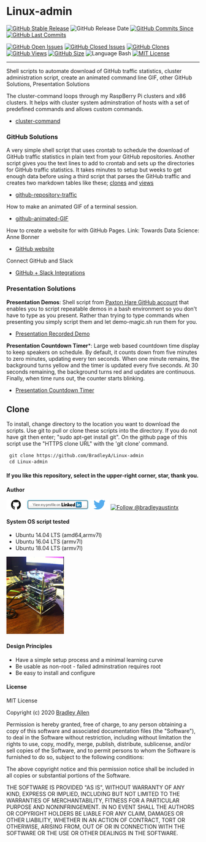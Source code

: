 # Linux-admin  
[![GitHub Stable Release](https://img.shields.io/badge/Release-3.3.1-blue.svg)](https://github.com/BradleyA/Linux-admin/releases/tag/3.3.1)
![GitHub Release Date](https://img.shields.io/github/release-date/BradleyA/Linux-admin?color=blue)
[![GitHub Commits Since](https://img.shields.io/github/commits-since/BradleyA/Linux-admin/3.3.1?color=orange)](https://github.com/BradleyA/Linux-admin/commits/)
[![GitHub Last Commits](https://img.shields.io/github/last-commit/BradleyA/Linux-admin.svg)](https://github.com/BradleyA/Linux-admin/commits/)

[![GitHub Open Issues](https://img.shields.io/github/issues/BradleyA/Linux-admin?color=purple)](https://github.com/BradleyA/Linux-admin/issues?q=is%3Aopen+is%3Aissue)
[![GitHub Closed Issues](https://img.shields.io/github/issues-closed/BradleyA/Linux-admin?color=purple)](https://github.com/BradleyA/Linux-admin/issues?q=is%3Aclosed+is%3Aissue)
[<img alt="GitHub Clones" src="https://img.shields.io/static/v1?label=Clones&message=204&color=blueviolet">](https://github.com/BradleyA/Linux-admin/blob/master/images/clone.table.md)
[<img alt="GitHub Views" src="https://img.shields.io/static/v1?label=Views&message=3930&color=blueviolet">](https://github.com/BradleyA/Linux-admin/blob/master/images/view.table.md)
[![GitHub Size](https://img.shields.io/github/repo-size/BradleyA/Linux-admin.svg)](https://github.com/BradleyA/Linux-admin/)
![Language Bash](https://img.shields.io/badge/%20Language-bash-blue.svg)
[![MIT License](http://img.shields.io/badge/License-MIT-blue.png)](LICENSE)

----

Shell scripts to automate download of GitHub traffic statistics, cluster administration script, create an animated command line GIF, other GitHub Solutions, Presentation Solutions
  
The cluster-command loops through my RaspBerry Pi clusters and x86 clusters.  It helps with cluster system adminstration of hosts with a set of predefined commands and allows custom commands.
 
  * [cluster-command](https://github.com/BradleyA/Linux-admin/tree/master/cluster-command)

### GitHub Solutions

A very simple shell script that uses crontab to schedule the download of GitHub traffic statistics in plain text from your GitHub repositories.  Another script gives you the text lines to add to crontab and sets up the directories for GitHub traffic statistics.   It takes minutes to setup but weeks to get enough data before using a third script that parses the GitHub traffic and creates two markdown tables like these; [clones](images/clone.table.md) and [views](images/view.table.md)
  
  * [github-repository-traffic](https://github.com/BradleyA/Linux-admin/tree/master/github-repository-traffic#github-repository-traffic)

How to make an animated GIF of a terminal session.

  * [github-animated-GIF](https://github.com/BradleyA/Linux-admin/tree/master/github-animated-GIF)
  
How to create a website for with GitHub Pages.  Link: Towards Data Science: Anne Bonner

  * [GitHub website](https://towardsdatascience.com/how-to-create-a-free-github-pages-website-53743d7524e1)

Connect GitHub and Slack
  
  * [GitHub + Slack Integrations](https://zapier.com/apps/github/integrations/slack)
  
### Presentation Solutions

**Presentation Demos**: Shell script from [Paxton Hare GitHub account](https://github.com/paxtonhare/demo-magic/blob/master/README.md#demo-magic) that enables you to script repeatable demos in a bash environment so you don't have to type as you present. Rather than trying to type commands when presenting you simply script them and let demo-magic.sh run them for you.
  
  * [Presentation Recorded Demo](https://github.com/BradleyA/demo-magic)

**Presentation Countdown Timer***: Large web based countdown time display to keep speakers on schedule.  By default, it counts down from five minutes to zero minutes, updating every ten seconds. When one minute remains, the background turns yellow and the timer is updated every five seconds. At 30 seconds remaining, the background turns red and updates are continuous. Finally, when time runs out, the counter starts blinking.

  * [Presentation Countdown Timer](https://www.cs.hmc.edu/~geoff/countdowntimer.html)

## Clone
 
To install, change directory to the location you want to download the scripts. Use git to pull or clone these scripts into the directory. If you do not have git then enter; "sudo apt-get install git". On the github page of this script use the "HTTPS clone URL" with the 'git clone' command.
 
     git clone https://github.com/BradleyA/Linux-admin
     cd Linux-admin
 
#### If you like this repository, select in the upper-right corner, star, thank you.
  
#### Author
[<img id="github" src="images/github.png" width="50" a="https://github.com/BradleyA/">](https://github.com/BradleyA/)    [<img src="images/linkedin.png" style="max-width:100%;" >](https://www.linkedin.com/in/bradleyhallen) [<img id="twitter" src="images/twitter.png" width="50" a="twitter.com/bradleyaustintx/">](https://twitter.com/bradleyaustintx/)       <a href="https://twitter.com/intent/follow?screen_name=bradleyaustintx"> <img src="https://img.shields.io/twitter/follow/bradleyaustintx.svg?label=Follow%20@bradleyaustintx" alt="Follow @bradleyaustintx" />    </a>
 
#### System OS script tested
  * Ubuntu 14.04 LTS (amd64,armv7l)
  * Ubuntu 16.04 LTS (armv7l)
  * Ubuntu 18.04 LTS (armv7l)

<img id="respberry_cluster-1" src="images/IMG_2664.JPG" width="150" >
 
#### Design Principles
 * Have a simple setup process and a minimal learning curve
 * Be usable as non-root - failed adminstration requires root
 * Be easy to install and configure
 
#### License
MIT License
 
Copyright (c) 2020  [Bradley Allen](https://www.linkedin.com/in/bradleyhallen)
 
Permission is hereby granted, free of charge, to any person obtaining a copy of this software and associated documentation files (the "Software"), to deal in the Software without restriction, including without limitation the rights to use, copy, modify, merge, publish, distribute, sublicense, and/or sell copies of the Software, and to permit persons to whom the Software is furnished to do so, subject to the following conditions:
 
The above copyright notice and this permission notice shall be included in all copies or substantial portions of the Software.
 
THE SOFTWARE IS PROVIDED "AS IS", WITHOUT WARRANTY OF ANY KIND, EXPRESS OR IMPLIED, INCLUDING BUT NOT LIMITED TO THE WARRANTIES OF MERCHANTABILITY, FITNESS FOR A PARTICULAR PURPOSE AND NONINFRINGEMENT. IN NO EVENT SHALL THE AUTHORS OR COPYRIGHT HOLDERS BE LIABLE FOR ANY CLAIM, DAMAGES OR OTHER LIABILITY, WHETHER IN AN ACTION OF CONTRACT, TORT OR OTHERWISE, ARISING FROM, OUT OF OR IN CONNECTION WITH THE SOFTWARE OR THE USE OR OTHER DEALINGS IN THE SOFTWARE.
